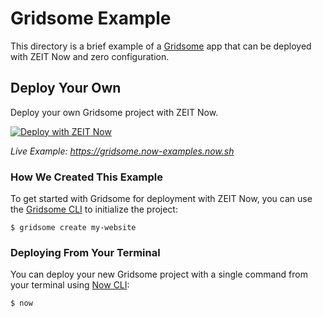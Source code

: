 # Gridsome Example

This directory is a brief example of a [Gridsome](https://gridsome.org/) app that can be deployed with ZEIT Now and zero configuration.

## Deploy Your Own

Deploy your own Gridsome project with ZEIT Now.

[![Deploy with ZEIT Now](https://zeit.co/button)](https://zeit.co/new/project?template=https://github.com/zeit/now-examples/tree/master/gridsome)

*Live Example: https://gridsome.now-examples.now.sh*

### How We Created This Example

To get started with Gridsome for deployment with ZEIT Now, you can use the [Gridsome CLI](https://gridsome.org/docs/gridsome-cli/) to initialize the project:

```shell
$ gridsome create my-website
```

### Deploying From Your Terminal

You can deploy your new Gridsome project with a single command from your terminal using [Now CLI](https://zeit.co/download):

```shell
$ now
```
